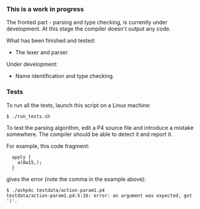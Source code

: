 ### This is a work in progress
The fronted part - parsing and type checking, is currently under development. At this stage the compiler doesn't output any code. 

What has been finished and tested:
  - The lexer and parser. 
  
Under development:
  - Name identification and type checking.

### Tests

To run all the tests, launch this script on a Linux machine:

```$ ./run_tests.sh```

To test the parsing algorithm, edit a P4 source file and introduce a mistake somewhere. The compiler should be able to detect it and report it.

For example, this code fragment:

```
  apply {
    a(8w15,);
  }
```
gives the error (note the comma in the example above):

```
$ ./ashp4c testdata/action-param1.p4
testdata/action-param1.p4:5:16: error: an argument was expected, got ')'.
```

